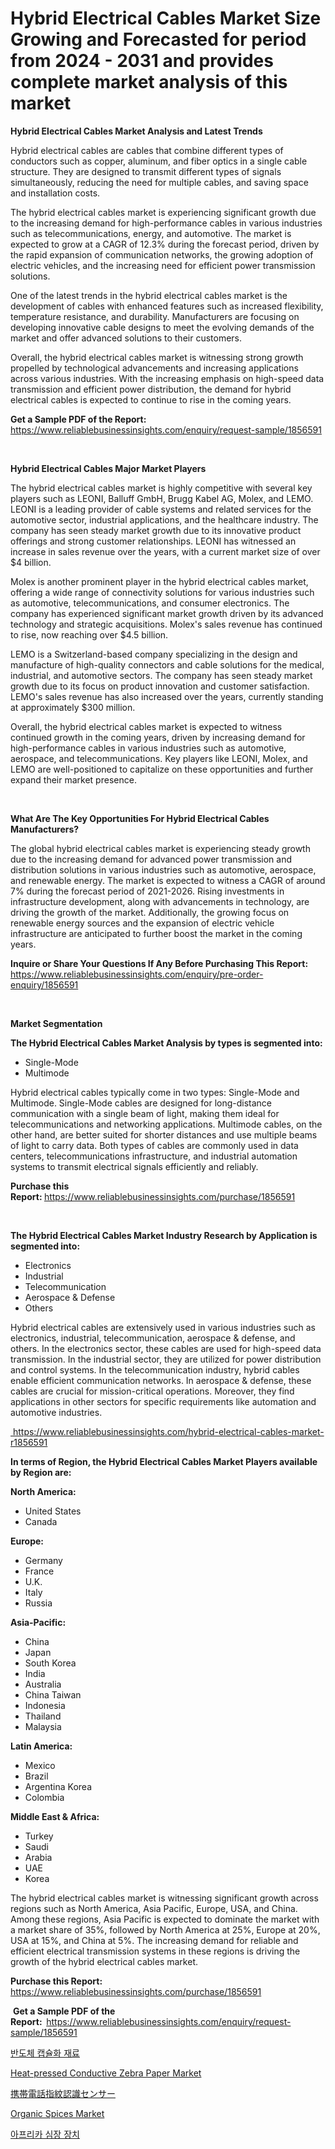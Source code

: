 <p><h1>Hybrid Electrical Cables Market Size Growing and Forecasted for period from 2024 - 2031 and provides complete market analysis of this market</h1></p><p><strong>Hybrid Electrical Cables Market Analysis and Latest Trends</strong></p>
<p><p>Hybrid electrical cables are cables that combine different types of conductors such as copper, aluminum, and fiber optics in a single cable structure. They are designed to transmit different types of signals simultaneously, reducing the need for multiple cables, and saving space and installation costs.</p><p>The hybrid electrical cables market is experiencing significant growth due to the increasing demand for high-performance cables in various industries such as telecommunications, energy, and automotive. The market is expected to grow at a CAGR of 12.3% during the forecast period, driven by the rapid expansion of communication networks, the growing adoption of electric vehicles, and the increasing need for efficient power transmission solutions.</p><p>One of the latest trends in the hybrid electrical cables market is the development of cables with enhanced features such as increased flexibility, temperature resistance, and durability. Manufacturers are focusing on developing innovative cable designs to meet the evolving demands of the market and offer advanced solutions to their customers.</p><p>Overall, the hybrid electrical cables market is witnessing strong growth propelled by technological advancements and increasing applications across various industries. With the increasing emphasis on high-speed data transmission and efficient power distribution, the demand for hybrid electrical cables is expected to continue to rise in the coming years.</p></p>
<p><strong>Get a Sample PDF of the Report:&nbsp;</strong> <a href="https://www.reliablebusinessinsights.com/enquiry/request-sample/1856591">https://www.reliablebusinessinsights.com/enquiry/request-sample/1856591</a></p>
<p>&nbsp;</p>
<p><strong>Hybrid Electrical Cables Major Market Players</strong></p>
<p><p>The hybrid electrical cables market is highly competitive with several key players such as LEONI, Balluff GmbH, Brugg Kabel AG, Molex, and LEMO. LEONI is a leading provider of cable systems and related services for the automotive sector, industrial applications, and the healthcare industry. The company has seen steady market growth due to its innovative product offerings and strong customer relationships. LEONI has witnessed an increase in sales revenue over the years, with a current market size of over $4 billion.</p><p>Molex is another prominent player in the hybrid electrical cables market, offering a wide range of connectivity solutions for various industries such as automotive, telecommunications, and consumer electronics. The company has experienced significant market growth driven by its advanced technology and strategic acquisitions. Molex's sales revenue has continued to rise, now reaching over $4.5 billion. </p><p>LEMO is a Switzerland-based company specializing in the design and manufacture of high-quality connectors and cable solutions for the medical, industrial, and automotive sectors. The company has seen steady market growth due to its focus on product innovation and customer satisfaction. LEMO's sales revenue has also increased over the years, currently standing at approximately $300 million.</p><p>Overall, the hybrid electrical cables market is expected to witness continued growth in the coming years, driven by increasing demand for high-performance cables in various industries such as automotive, aerospace, and telecommunications. Key players like LEONI, Molex, and LEMO are well-positioned to capitalize on these opportunities and further expand their market presence.</p></p>
<p>&nbsp;</p>
<p><strong>What Are The Key Opportunities For Hybrid Electrical Cables Manufacturers?</strong></p>
<p><p>The global hybrid electrical cables market is experiencing steady growth due to the increasing demand for advanced power transmission and distribution solutions in various industries such as automotive, aerospace, and renewable energy. The market is expected to witness a CAGR of around 7% during the forecast period of 2021-2026. Rising investments in infrastructure development, along with advancements in technology, are driving the growth of the market. Additionally, the growing focus on renewable energy sources and the expansion of electric vehicle infrastructure are anticipated to further boost the market in the coming years.</p></p>
<p><strong>Inquire or Share Your Questions If Any Before Purchasing This Report:</strong> <a href="https://www.reliablebusinessinsights.com/enquiry/pre-order-enquiry/1856591">https://www.reliablebusinessinsights.com/enquiry/pre-order-enquiry/1856591</a></p>
<p>&nbsp;</p>
<p><strong>Market Segmentation</strong></p>
<p><strong>The Hybrid Electrical Cables Market Analysis by types is segmented into:</strong></p>
<p><ul><li>Single-Mode</li><li>Multimode</li></ul></p>
<p><p>Hybrid electrical cables typically come in two types: Single-Mode and Multimode. Single-Mode cables are designed for long-distance communication with a single beam of light, making them ideal for telecommunications and networking applications. Multimode cables, on the other hand, are better suited for shorter distances and use multiple beams of light to carry data. Both types of cables are commonly used in data centers, telecommunications infrastructure, and industrial automation systems to transmit electrical signals efficiently and reliably.</p></p>
<p><strong>Purchase this Report:&nbsp;</strong><a href="https://www.reliablebusinessinsights.com/purchase/1856591">https://www.reliablebusinessinsights.com/purchase/1856591</a></p>
<p>&nbsp;</p>
<p><strong>The Hybrid Electrical Cables Market Industry Research by Application is segmented into:</strong></p>
<p><ul><li>Electronics</li><li>Industrial</li><li>Telecommunication</li><li>Aerospace & Defense</li><li>Others</li></ul></p>
<p><p>Hybrid electrical cables are extensively used in various industries such as electronics, industrial, telecommunication, aerospace & defense, and others. In the electronics sector, these cables are used for high-speed data transmission. In the industrial sector, they are utilized for power distribution and control systems. In the telecommunication industry, hybrid cables enable efficient communication networks. In aerospace & defense, these cables are crucial for mission-critical operations. Moreover, they find applications in other sectors for specific requirements like automation and automotive industries.</p></p>
<p><a href="https://www.reliablebusinessinsights.com/hybrid-electrical-cables-market-r1856591">&nbsp;https://www.reliablebusinessinsights.com/hybrid-electrical-cables-market-r1856591</a></p>
<p><strong>In terms of Region, the Hybrid Electrical Cables Market Players available by Region are:</strong></p>
<p>
    <p> <strong> North America: </strong>
        <ul>
            <li>United States</li>
            <li>Canada</li>
        </ul>
        </p> 
    <p> <strong> Europe: </strong>
        <ul>
            <li>Germany</li>
            <li>France</li>
            <li>U.K.</li>
            <li>Italy</li>
            <li>Russia</li>
        </ul>
        </p> 
    <p> <strong> Asia-Pacific: </strong>
        <ul>
            <li>China</li>
            <li>Japan</li>
            <li>South Korea</li>
            <li>India</li>
            <li>Australia</li>
            <li>China Taiwan</li>
            <li>Indonesia</li>
            <li>Thailand</li>
            <li>Malaysia</li>
        </ul>
        </p> 
    <p> <strong> Latin America: </strong>
        <ul>
            <li>Mexico</li>
            <li>Brazil</li>
            <li>Argentina Korea</li>
            <li>Colombia</li>
        </ul>
        </p> 
    <p> <strong> Middle East & Africa: </strong>
        <ul>
            <li>Turkey</li>
            <li>Saudi</li>
            <li>Arabia</li>
            <li>UAE</li>
            <li>Korea</li>
        </ul>
    </p>
    </p>
<p><p>The hybrid electrical cables market is witnessing significant growth across regions such as North America, Asia Pacific, Europe, USA, and China. Among these regions, Asia Pacific is expected to dominate the market with a market share of 35%, followed by North America at 25%, Europe at 20%, USA at 15%, and China at 5%. The increasing demand for reliable and efficient electrical transmission systems in these regions is driving the growth of the hybrid electrical cables market.</p></p>
<p><strong>Purchase this Report: </strong><a href="https://www.reliablebusinessinsights.com/purchase/1856591">https://www.reliablebusinessinsights.com/purchase/1856591</a></p>
<p>&nbsp;<strong>Get a Sample PDF of the Report:&nbsp;&nbsp;</strong><a href="https://www.reliablebusinessinsights.com/enquiry/request-sample/1856591">https://www.reliablebusinessinsights.com/enquiry/request-sample/1856591</a></p>
<p><strong></strong></p>
<p><p><a href="https://github.com/tasfiyaj85/Market-Research-Report-List-1/blob/main/2392031108708.md">반도체 캡슐화 재료</a></p><p><a href="https://github.com/abdelrhmankishk22/Market-Research-Report-List-4/blob/main/heat-pressed-conductive-zebra-paper-market.md">Heat-pressed Conductive Zebra Paper Market</a></p><p><a href="https://github.com/Sophiaard2003/Market-Research-Report-List-2/blob/main/8720252124334.md">携帯電話指紋認識センサー</a></p><p><a href="https://issuu.com/reportprime-2/docs/organic-spices-market-size-2030.pptx">Organic Spices Market</a></p><p><a href="https://github.com/njolsky1/Market-Research-Report-List-1/blob/main/6134770108707.md">아프리카 심장 장치</a></p></p>